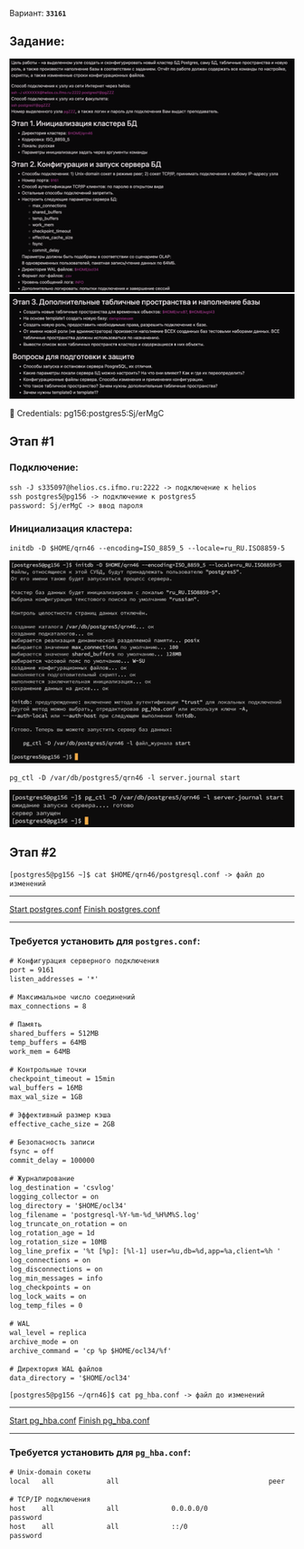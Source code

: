 Вариант: **`33161`**

## Задание:

![Untitled](images/task_1.png)
![Untitled](images/task_2.png)

<aside>
🔑 Credentials: pg156:postgres5:Sj/erMgC

</aside>

## Этап #1

### Подключение:

```
ssh -J s335097@helios.cs.ifmo.ru:2222 -> подключение к helios 
ssh postgres5@pg156 -> подключение к postgres5
password: Sj/erMgC -> ввод пароля
```

### Инициализация кластера:

```
initdb -D $HOME/qrn46 --encoding=ISO_8859_5 --locale=ru_RU.ISO8859-5
```

![Untitled](images/stage_1_1.png)

```
pg_ctl -D /var/db/postgres5/qrn46 -l server.journal start
```

![Untitled](images/stage_1_2.png)

## Этап #2

```
[postgres5@pg156 ~]$ cat $HOME/qrn46/postgresql.conf -> файл до изменений
```
---
[Start postgres.conf](configs/default/postgresql.conf)
[Finish postgres.conf](configs/new/postgresql.conf)

---
### Требуется установить для **`postgres.conf`**:

```
# Конфигурация серверного подключения
port = 9161
listen_addresses = '*'

# Максимальное число соединений
max_connections = 8

# Память
shared_buffers = 512MB
temp_buffers = 64MB
work_mem = 64MB

# Контрольные точки
checkpoint_timeout = 15min
wal_buffers = 16MB
max_wal_size = 1GB

# Эффективный размер кэша
effective_cache_size = 2GB

# Безопасность записи
fsync = off
commit_delay = 100000

# Журналирование
log_destination = 'csvlog'
logging_collector = on
log_directory = '$HOME/ocl34'
log_filename = 'postgresql-%Y-%m-%d_%H%M%S.log'
log_truncate_on_rotation = on
log_rotation_age = 1d
log_rotation_size = 10MB
log_line_prefix = '%t [%p]: [%l-1] user=%u,db=%d,app=%a,client=%h '
log_connections = on
log_disconnections = on
log_min_messages = info
log_checkpoints = on
log_lock_waits = on
log_temp_files = 0

# WAL
wal_level = replica
archive_mode = on
archive_command = 'cp %p $HOME/ocl34/%f'

# Директория WAL файлов
data_directory = '$HOME/ocl34'

```


```
[postgres5@pg156 ~/qrn46]$ cat pg_hba.conf -> файл до изменений
```
---
[Start pg_hba.conf](configs/default/pg_hba.conf)
[Finish pg_hba.conf](configs/new/pg_hba.conf)

---


### Требуется установить для **`pg_hba.conf`**:

```
# Unix-domain сокеты
local   all             all                                     peer

# TCP/IP подключения
host    all             all             0.0.0.0/0               password
host    all             all             ::/0                    password

```